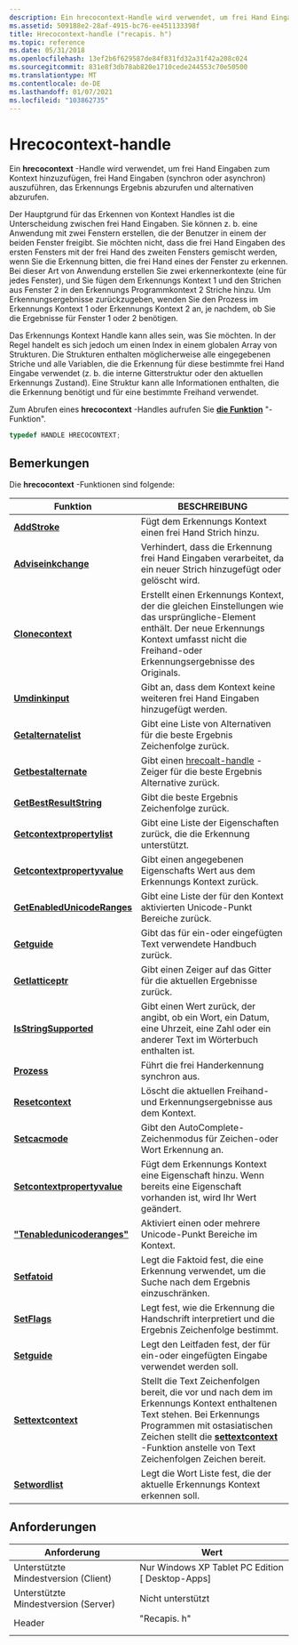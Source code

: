 ```yaml
---
description: Ein hrecocontext-Handle wird verwendet, um frei Hand Eingaben zum Kontext hinzuzufügen, frei Hand Eingaben (synchron oder asynchron) auszuführen, das Erkennungs Ergebnis abzurufen und alternativen abzurufen.
ms.assetid: 509188e2-28af-4915-bc76-ee451133398f
title: Hrecocontext-handle ("recapis. h")
ms.topic: reference
ms.date: 05/31/2018
ms.openlocfilehash: 13ef2b6f629587de84f831fd32a31f42a208c024
ms.sourcegitcommit: 831e8f3db78ab820e1710cede244553c70e50500
ms.translationtype: MT
ms.contentlocale: de-DE
ms.lasthandoff: 01/07/2021
ms.locfileid: "103862735"
---
```

# <a name="hrecocontext-handle"></a>Hrecocontext-handle

Ein **hrecocontext** -Handle wird verwendet, um frei Hand Eingaben zum Kontext hinzuzufügen, frei Hand Eingaben (synchron oder asynchron) auszuführen, das Erkennungs Ergebnis abzurufen und alternativen abzurufen.

Der Hauptgrund für das Erkennen von Kontext Handles ist die Unterscheidung zwischen frei Hand Eingaben. Sie können z. b. eine Anwendung mit zwei Fenstern erstellen, die der Benutzer in einem der beiden Fenster freigibt. Sie möchten nicht, dass die frei Hand Eingaben des ersten Fensters mit der frei Hand des zweiten Fensters gemischt werden, wenn Sie die Erkennung bitten, die frei Hand eines der Fenster zu erkennen. Bei dieser Art von Anwendung erstellen Sie zwei erkennerkontexte (eine für jedes Fenster), und Sie fügen dem Erkennungs Kontext 1 und den Strichen aus Fenster 2 in den Erkennungs Programmkontext 2 Striche hinzu. Um Erkennungsergebnisse zurückzugeben, wenden Sie den Prozess im Erkennungs Kontext 1 oder Erkennungs Kontext 2 an, je nachdem, ob Sie die Ergebnisse für Fenster 1 oder 2 benötigen.

Das Erkennungs Kontext Handle kann alles sein, was Sie möchten. In der Regel handelt es sich jedoch um einen Index in einem globalen Array von Strukturen. Die Strukturen enthalten möglicherweise alle eingegebenen Striche und alle Variablen, die die Erkennung für diese bestimmte frei Hand Eingabe verwendet (z. b. die interne Gitterstruktur oder den aktuellen Erkennungs Zustand). Eine Struktur kann alle Informationen enthalten, die die Erkennung benötigt und für eine bestimmte Freihand verwendet.

Zum Abrufen eines **hrecocontext** -Handles aufrufen Sie [**die Funktion**](/windows/desktop/api/recapis/nf-recapis-createcontext) "-Funktion".


```C++
typedef HANDLE HRECOCONTEXT;
```



## <a name="remarks"></a>Bemerkungen

Die **hrecocontext** -Funktionen sind folgende:



| Funktion                                                            | BESCHREIBUNG                                                                                                                                                                                                                                                 |
|---------------------------------------------------------------------|-------------------------------------------------------------------------------------------------------------------------------------------------------------------------------------------------------------------------------------------------------------|
| [**AddStroke**](/windows/desktop/api/recapis/nf-recapis-addstroke)                                      | Fügt dem Erkennungs Kontext einen frei Hand Strich hinzu.<br/>                                                                                                                                                                                                    |
| [**Adviseinkchange**](/windows/desktop/api/recapis/nf-recapis-adviseinkchange)                          | Verhindert, dass die Erkennung frei Hand Eingaben verarbeitet, da ein neuer Strich hinzugefügt oder gelöscht wird.<br/>                                                                                                                                                         |
| [**Clonecontext**](/windows/desktop/api/recapis/nf-recapis-clonecontext)                                | Erstellt einen Erkennungs Kontext, der die gleichen Einstellungen wie das ursprüngliche-Element enthält. Der neue Erkennungs Kontext umfasst nicht die Freihand-oder Erkennungsergebnisse des Originals.<br/>                                                                        |
| [**Umdinkinput**](/windows/desktop/api/msinkaut/nf-msinkaut-iinkrecognizercontext-endinkinput)             | Gibt an, dass dem Kontext keine weiteren frei Hand Eingaben hinzugefügt werden.<br/>                                                                                                                                                                                         |
| [**Getalternatelist**](/previous-versions/windows/desktop/legacy/ms698163(v=vs.85))                        | Gibt eine Liste von Alternativen für die beste Ergebnis Zeichenfolge zurück.<br/>                                                                                                                                                                                         |
| [**Getbestalternate**](/previous-versions/windows/desktop/legacy/ms699575(v=vs.85))                        | Gibt einen [hrecoalt-handle](hrecoalt-handle.md) -Zeiger für die beste Ergebnis Alternative zurück.<br/>                                                                                                                                                         |
| [**GetBestResultString**](/windows/desktop/api/recapis/nf-recapis-getbestresultstring)                  | Gibt die beste Ergebnis Zeichenfolge zurück.<br/>                                                                                                                                                                                                                  |
| [**Getcontextpropertylist**](/windows/desktop/api/recapis/nf-recapis-getcontextpropertylist)            | Gibt eine Liste der Eigenschaften zurück, die die Erkennung unterstützt.<br/>                                                                                                                                                                                            |
| [**Getcontextpropertyvalue**](/windows/desktop/api/recapis/nf-recapis-getcontextpropertyvalue)          | Gibt einen angegebenen Eigenschafts Wert aus dem Erkennungs Kontext zurück.<br/>                                                                                                                                                                                  |
| [**GetEnabledUnicodeRanges**](/windows/desktop/api/recapis/nf-recapis-getenabledunicoderanges)          | Gibt eine Liste der für den Kontext aktivierten Unicode-Punkt Bereiche zurück.<br/>                                                                                                                                                                                   |
| [**Getguide**](/windows/desktop/api/recapis/nf-recapis-getguide)                                        | Gibt das für ein-oder eingefügten Text verwendete Handbuch zurück.<br/>                                                                                                                                                                                                 |
| [**Getlatticeptr**](/windows/desktop/api/recapis/nf-recapis-getlatticeptr)                              | Gibt einen Zeiger auf das Gitter für die aktuellen Ergebnisse zurück.<br/>                                                                                                                                                                                        |
| [**IsStringSupported**](/windows/desktop/api/msinkaut/nf-msinkaut-iinkrecognizercontext-isstringsupported) | Gibt einen Wert zurück, der angibt, ob ein Wort, ein Datum, eine Uhrzeit, eine Zahl oder ein anderer Text im Wörterbuch enthalten ist.<br/>                                                                                                               |
| [**Prozess**](/windows/desktop/api/recapis/nf-recapis-process)                                          | Führt die frei Handerkennung synchron aus.<br/>                                                                                                                                                                                                          |
| [**Resetcontext**](/windows/desktop/api/recapis/nf-recapis-resetcontext)                                | Löscht die aktuellen Freihand-und Erkennungsergebnisse aus dem Kontext.<br/>                                                                                                                                                                                |
| [**Setcacmode**](/windows/desktop/api/recapis/nf-recapis-setcacmode)                                    | Gibt den AutoComplete-Zeichenmodus für Zeichen-oder Wort Erkennung an.<br/>                                                                                                                                                                         |
| [**Setcontextpropertyvalue**](/windows/desktop/api/recapis/nf-recapis-setcontextpropertyvalue)          | Fügt dem Erkennungs Kontext eine Eigenschaft hinzu. Wenn bereits eine Eigenschaft vorhanden ist, wird Ihr Wert geändert.<br/>                                                                                                                                                  |
| [**"Tenabledunicoderanges"**](/windows/desktop/api/recapis/nf-recapis-setenabledunicoderanges)          | Aktiviert einen oder mehrere Unicode-Punkt Bereiche im Kontext.<br/>                                                                                                                                                                                         |
| [**Setfatoid**](/windows/desktop/api/recapis/nf-recapis-setfactoid)                                    | Legt die Faktoid fest, die eine Erkennung verwendet, um die Suche nach dem Ergebnis einzuschränken.<br/>                                                                                                                                                                       |
| [**SetFlags**](/windows/desktop/api/recapis/nf-recapis-setflags)                                        | Legt fest, wie die Erkennung die Handschrift interpretiert und die Ergebnis Zeichenfolge bestimmt.<br/>                                                                                                                                                                     |
| [**Setguide**](/windows/desktop/api/recapis/nf-recapis-setguide)                                        | Legt den Leitfaden fest, der für ein-oder eingefügten Eingabe verwendet werden soll.<br/>                                                                                                                                                                                                  |
| [**Settextcontext**](/windows/desktop/api/recapis/nf-recapis-settextcontext)                            | Stellt die Text Zeichenfolgen bereit, die vor und nach dem im Erkennungs Kontext enthaltenen Text stehen. Bei Erkennungs Programmen mit ostasiatischen Zeichen stellt die [**settextcontext**](/windows/desktop/api/recapis/nf-recapis-settextcontext) -Funktion anstelle von Text Zeichenfolgen Zeichen bereit.<br/> |
| [**Setwordlist**](/windows/desktop/api/recapis/nf-recapis-setwordlist)                                  | Legt die Wort Liste fest, die der aktuelle Erkennungs Kontext erkennen soll.<br/>                                                                                                                                                                              |



 

## <a name="requirements"></a>Anforderungen



| Anforderung | Wert |
|-------------------------------------|--------------------------------------------------------------------------------------|
| Unterstützte Mindestversion (Client)<br/> | Nur Windows XP Tablet PC Edition \[ Desktop-Apps\]<br/>                        |
| Unterstützte Mindestversion (Server)<br/> | Nicht unterstützt<br/>                                                            |
| Header<br/>                   | <dl> <dt>"Recapis. h"</dt> </dl> |



 

